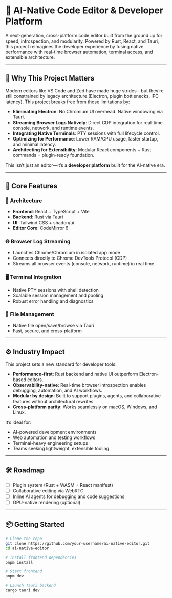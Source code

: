 # 🧠 AI-Native Code Editor & Developer Platform

A next-generation, cross-platform code editor built from the ground up for speed, introspection, and modularity. Powered by Rust, React, and Tauri, this project reimagines the developer experience by fusing native performance with real-time browser automation, terminal access, and extensible architecture.

---

## 🚀 Why This Project Matters

Modern editors like VS Code and Zed have made huge strides—but they’re still constrained by legacy architecture (Electron, plugin bottlenecks, IPC latency). This project breaks free from those limitations by:

- **Eliminating Electron**: No Chromium UI overhead. Native windowing via Tauri.
- **Streaming Browser Logs Natively**: Direct CDP integration for real-time console, network, and runtime events.
- **Integrating Native Terminals**: PTY sessions with full lifecycle control.
- **Optimizing for Performance**: Lower RAM/CPU usage, faster startup, and minimal latency.
- **Architecting for Extensibility**: Modular React components + Rust commands = plugin-ready foundation.

This isn’t just an editor—it’s a **developer platform** built for the AI-native era.

---

## 🧩 Core Features

### 🧠 Architecture
- **Frontend**: React + TypeScript + Vite
- **Backend**: Rust via Tauri
- **UI**: Tailwind CSS + shadcn/ui
- **Editor Core**: CodeMirror 6

### 🌐 Browser Log Streaming
- Launches Chrome/Chromium in isolated app mode
- Connects directly to Chrome DevTools Protocol (CDP)
- Streams all browser events (console, network, runtime) in real time

### 🖥️ Terminal Integration
- Native PTY sessions with shell detection
- Scalable session management and pooling
- Robust error handling and diagnostics

### 📁 File Management
- Native file open/save/browse via Tauri
- Fast, secure, and cross-platform

---

## ⚙️ Industry Impact

This project sets a new standard for developer tools:

- **Performance-first**: Rust backend and native UI outperform Electron-based editors.
- **Observability-native**: Real-time browser introspection enables debugging, automation, and AI workflows.
- **Modular by design**: Built to support plugins, agents, and collaborative features without architectural rewrites.
- **Cross-platform parity**: Works seamlessly on macOS, Windows, and Linux.

It’s ideal for:
- AI-powered development environments
- Web automation and testing workflows
- Terminal-heavy engineering setups
- Teams seeking lightweight, extensible tooling

---

## 🛠️ Roadmap

- [ ] Plugin system (Rust + WASM + React manifest)
- [ ] Collaborative editing via WebRTC
- [ ] Inline AI agents for debugging and code suggestions
- [ ] GPU-native rendering (optional)

---

## 📦 Getting Started

```bash
# Clone the repo
git clone https://github.com/your-username/ai-native-editor.git
cd ai-native-editor

# Install frontend dependencies
pnpm install

# Start frontend
pnpm dev

# Launch Tauri backend
cargo tauri dev
